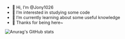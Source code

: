 - 👋 Hi, I’m @Jony1026
- 👀 I’m interested in studying some code
- 🌱 I’m currently learning about some useful knowledge
- 💞️ Thanks for being here~

![Anurag's GitHub stats](https://github-readme-stats.vercel.app/api?username=daliansky&show_icons=true&theme=synthwave)
<!---
Jony1026/Jony1026 is a ✨ special ✨ repository because its `README.md` (this file) appears on your GitHub profile.
You can click the Preview link to take a look at your changes.
--->
